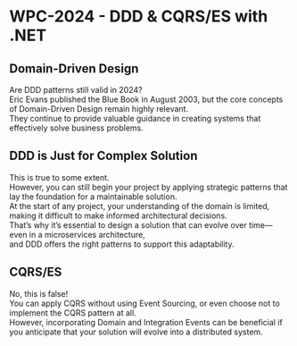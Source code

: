 # WPC-2024 - DDD & CQRS/ES with .NET

## Domain-Driven Design
Are DDD patterns still valid in 2024?  
Eric Evans published the Blue Book in August 2003, but the core concepts of Domain-Driven Design remain highly relevant.  
They continue to provide valuable guidance in creating systems that effectively solve business problems.

## DDD is Just for Complex Solution
This is true to some extent.  
However, you can still begin your project by applying strategic patterns that lay the foundation for a maintainable solution.  
At the start of any project, your understanding of the domain is limited, making it difficult to make informed architectural decisions.  
That’s why it’s essential to design a solution that can evolve over time—even in a microservices architecture,  
and DDD offers the right patterns to support this adaptability.

## CQRS/ES
No, this is false!  
You can apply CQRS without using Event Sourcing, or even choose not to implement the CQRS pattern at all.  
However, incorporating Domain and Integration Events can be beneficial if you anticipate that your solution will evolve into a distributed system.

